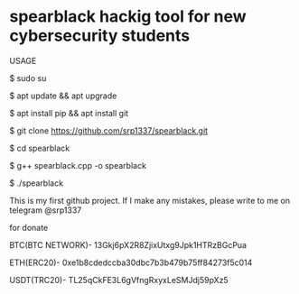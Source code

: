 # spearblack hackig tool for new cybersecurity students

USAGE

$ sudo su


$ apt update && apt upgrade


$ apt install pip && apt install git


$ git clone https://github.com/srp1337/spearblack.git


$ cd spearblack


$ g++ spearblack.cpp -o spearblack


$ ./spearblack


This is my first github project. If I make any mistakes, please write to me on telegram @srp1337


for donate 

BTC(BTC NETWORK)- 13Gkj6pX2R8ZjixUtxg9Jpk1HTRzBGcPua


ETH(ERC20)- 0xe1b8cdedccba30dbc7b3b479b75ff84273f5c014


USDT(TRC20)- TL25qCkFE3L6gVfngRxyxLeSMJdj59pXz5 
